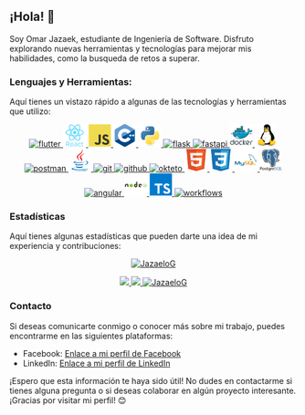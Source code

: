 ## ¡Hola! 👋 

Soy Omar Jazaek, estudiante de Ingeniería de Software. Disfruto explorando nuevas herramientas y tecnologías para mejorar mis habilidades, como la busqueda de retos a superar.

### Lenguajes y Herramientas:

Aquí tienes un vistazo rápido a algunas de las tecnologías y herramientas que utilizo:

<!---
- Flutter
- React
- JavaScript
- C
- C++
- Python
- Flask
- FastAPI
- Docker
- Linux
- Azure
- Postman
- Java
- Git
- GitHub
-->

<p align="center">
  <a href="https://flutter.dev" target="_blank" rel="noreferrer">
    <img src="https://www.vectorlogo.zone/logos/flutterio/flutterio-icon.svg" alt="flutter" width="40" height="40"/>
  </a> 
  <a href="https://reactjs.org/" target="_blank" rel="noreferrer">
    <img src="https://raw.githubusercontent.com/devicons/devicon/master/icons/react/react-original-wordmark.svg" alt="react" width="40" height="40"/>
  </a> 
  <a href="https://developer.mozilla.org/en-US/docs/Web/JavaScript" target="_blank" rel="noreferrer">
    <img src="https://raw.githubusercontent.com/devicons/devicon/master/icons/javascript/javascript-original.svg" alt="javascript" width="40" height="40"/>
  </a> 
  <a href="https://www.cplusplus.com/" target="_blank" rel="noreferrer">
    <img src="https://raw.githubusercontent.com/devicons/devicon/master/icons/cplusplus/cplusplus-original.svg" alt="cplusplus" width="40" height="40"/>
  </a> 
  <a href="https://www.python.org" target="_blank" rel="noreferrer">
    <img src="https://raw.githubusercontent.com/devicons/devicon/master/icons/python/python-original.svg" alt="python" width="40" height="40"/>
  </a> 
  <a href="https://flask.palletsprojects.com/" target="_blank" rel="noreferrer">
    <img src="https://www.vectorlogo.zone/logos/pocoo_flask/pocoo_flask-icon.svg" alt="flask" width="40" height="40"/>
  </a> 
  <a href="https://fastapi.tiangolo.com/" target="_blank" rel="noreferrer">
    <img src="https://fastapi.tiangolo.com/img/icon-white.svg" alt="fastapi" width="40" height="40"/>
  </a> 
  <a href="https://www.docker.com/" target="_blank" rel="noreferrer">
    <img src="https://raw.githubusercontent.com/devicons/devicon/master/icons/docker/docker-original-wordmark.svg" alt="docker" width="40" height="40"/>
  </a> 
  <a href="https://www.linux.org/" target="_blank" rel="noreferrer">
    <img src="https://raw.githubusercontent.com/devicons/devicon/master/icons/linux/linux-original.svg" alt="linux" width="40" height="40"/>
  </a> 
  <a href="https://www.postman.com" target="_blank" rel="noreferrer">
    <img src="https://www.vectorlogo.zone/logos/getpostman/getpostman-icon.svg" alt="postman" width="40" height="40"/>
  </a> 
  <a href="https://www.java.com" target="_blank" rel="noreferrer">
    <img src="https://raw.githubusercontent.com/devicons/devicon/master/icons/java/java-original.svg" alt="java" width="40" height="40"/>
  </a> 
  <a href="https://git-scm.com/" target="_blank" rel="noreferrer">
    <img src="https://www.vectorlogo.zone/logos/git-scm/git-scm-icon.svg" alt="git" width="40" height="40"/>
  </a> 
  <a href="https://github.com" target="_blank" rel="noreferrer">
    <img src="https://github.githubassets.com/images/modules/logos_page/Octocat.png" alt="github" width="40" height="40"/>
  </a>
  <a href="https://www.okteto.com" target="_blank" rel="noreferrer">
    <img src="https://api.civo.com/k3s-marketplace/okteto.png" alt="okteto" width="40" height="40"/>
  </a> 
  <a href="https://developer.mozilla.org/en-US/docs/Web/HTML" target="_blank" rel="noreferrer">
    <img src="https://raw.githubusercontent.com/devicons/devicon/master/icons/html5/html5-original.svg" alt="html" width="40" height="40"/>
  </a>
  <a href="https://developer.mozilla.org/en-US/docs/Web/CSS" target="_blank" rel="noreferrer">
    <img src="https://raw.githubusercontent.com/devicons/devicon/master/icons/css3/css3-original.svg" alt="css" width="40" height="40"/>
  </a>
  <a href="https://www.mysql.com" target="_blank" rel="noreferrer">
    <img src="https://raw.githubusercontent.com/devicons/devicon/master/icons/mysql/mysql-original-wordmark.svg" alt="mysql" width="40" height="40"/>
  </a>
  <a href="https://www.postgresql.org" target="_blank" rel="noreferrer">
    <img src="https://raw.githubusercontent.com/devicons/devicon/master/icons/postgresql/postgresql-original-wordmark.svg" alt="postgresql" width="40" height="40"/>
  </a>
  <a href="https://angular.io" target="_blank" rel="noreferrer">
    <img src="https://angular.io/assets/images/logos/angular/angular.svg" alt="angular" width="40" height="40"/>
  </a>
  <a href="https://nodejs.org" target="_blank" rel="noreferrer">
    <img src="https://raw.githubusercontent.com/devicons/devicon/master/icons/nodejs/nodejs-original-wordmark.svg" alt="nodejs" width="40" height="40"/>
  </a>
  <a href="https://www.typescriptlang.org/" target="_blank" rel="noreferrer">
    <img src="https://raw.githubusercontent.com/devicons/devicon/master/icons/typescript/typescript-original.svg" alt="typescript" width="40" height="40"/>
  </a>
  <a href="https://github.com/features/actions" target="_blank" rel="noreferrer">
    <img src="https://github.githubassets.com/images/modules/site/features/actions-icon-actions.svg" alt="workflows" width="40" height="40"/>
  </a>
</p>



### Estadísticas

Aquí tienes algunas estadísticas que pueden darte una idea de mi experiencia y contribuciones:

<p align="center"> <a href="https://github.com/JazaeloG/"><img src="https://github-profile-trophy.vercel.app/?username=leo-oh&theme=discord&column=-1" alt="JazaeloG"/></a> </p>

<div align="center">
<a href="https://github.com/DanielaaER">
    <img height="100em" src="https://github-readme-stats.vercel.app/api?username=JazaeloG&count_private=false&include_all_commits=true&show_icons=true&theme=tokyonight&hide_border=false&show_owner=true"/>
    <img height="100em" src="https://github-readme-stats.vercel.app/api/top-langs/?username=JazaeloG&theme=tokyonight&hide_border=false&&layout=compact"/>
    <img height="100em" src="https://github-readme-streak-stats.herokuapp.com/?user=JazaeloG&theme=tokyonight&hide_border=false&&layout=compact" alt="JazaeloG"/>
  </a>  
</div>

### Contacto

Si deseas comunicarte conmigo o conocer más sobre mi trabajo, puedes encontrarme en las siguientes plataformas:

- Facebook: [Enlace a mi perfil de Facebook](https://www.facebook.com/jazael.galindo)
- LinkedIn: [Enlace a mi perfil de LinkedIn](https://www.linkedin.com/in/omar-jazael-galindo-alducin-33a898269/)

¡Espero que esta información te haya sido útil! No dudes en contactarme si tienes alguna pregunta o si deseas colaborar en algún proyecto interesante. ¡Gracias por visitar mi perfil! 😊
